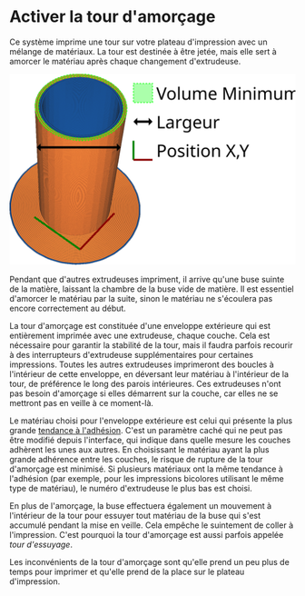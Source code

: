 Activer la tour d'amorçage
====
Ce système imprime une tour sur votre plateau d'impression avec un mélange de matériaux. La tour est destinée à être jetée, mais elle sert à amorcer le matériau après chaque changement d'extrudeuse.

![Comment se présente une tour d'amorçage, et ses dimensions](../images/prime_tower_fr.svg)

Pendant que d'autres extrudeuses impriment, il arrive qu'une buse suinte de la matière, laissant la chambre de la buse vide de matière. Il est essentiel d'amorcer le matériau par la suite, sinon le matériau ne s'écoulera pas encore correctement au début.

La tour d'amorçage est constituée d'une enveloppe extérieure qui est entièrement imprimée avec une extrudeuse, chaque couche. Cela est nécessaire pour garantir la stabilité de la tour, mais il faudra parfois recourir à des interrupteurs d'extrudeuse supplémentaires pour certaines impressions. Toutes les autres extrudeuses imprimeront des boucles à l'intérieur de cette enveloppe, en déversant leur matériau à l'intérieur de la tour, de préférence le long des parois intérieures. Ces extrudeuses n'ont pas besoin d'amorçage si elles démarrent sur la couche, car elles ne se mettront pas en veille à ce moment-là.

Le matériau choisi pour l'enveloppe extérieure est celui qui présente la plus grande [tendance à l'adhésion](../material/material_adhesion_tendency.md). C'est un paramètre caché qui ne peut pas être modifié depuis l'interface, qui indique dans quelle mesure les couches adhèrent les unes aux autres. En choisissant le matériau ayant la plus grande adhérence entre les couches, le risque de rupture de la tour d'amorçage est minimisé. Si plusieurs matériaux ont la même tendance à l'adhésion (par exemple, pour les impressions bicolores utilisant le même type de matériau), le numéro d'extrudeuse le plus bas est choisi.

En plus de l'amorçage, la buse effectuera également un mouvement à l'intérieur de la tour pour essuyer tout matériau de la buse qui s'est accumulé pendant la mise en veille. Cela empêche le suintement de coller à l'impression. C'est pourquoi la tour d'amorçage est aussi parfois appelée *tour d'essuyage*.

Les inconvénients de la tour d'amorçage sont qu'elle prend un peu plus de temps pour imprimer et qu'elle prend de la place sur le plateau d'impression.
